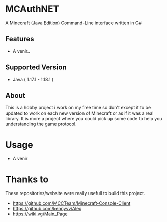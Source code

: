 # MCAuthNET
A Minecraft (Java Edition) Command-Line interface written in C#

## Features
- A venir..

## Supported Version
- Java ( 1.17.1 - 1.18.1 )

## About
This is a hobby project i work on my free time so don't except it to be updated to work on each new version of Minecraft or as if it was a real library. It is more a project where you could pick up some code to help you understanding the game protocol.

# Usage
- A venir


# Thanks to
These repositories/website were really usefull to build this project.

- https://github.com/MCCTeam/Minecraft-Console-Client
- https://github.com/kennyvv/Alex
- https://wiki.vg/Main_Page

